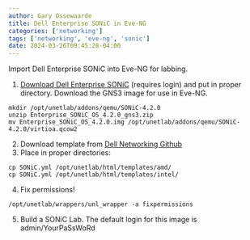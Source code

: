 ```yaml
---
author: Gary Ossewaarde
title: Dell Enterprise SONiC in Eve-NG
categories: ['networking']
tags: ['networking', 'eve-ng', 'sonic']
date: 2024-03-26T09:45:28-04:00
---
```


Import Dell Enterprise SONiC into Eve-NG for labbing. 

<!--more-->

1. [Download Dell Enterprise SONiC](https://www.dell.com/support/home/en-ie/product-support/product/enterprise-sonic-distribution/drivers) (requires login) and put in proper directory. Download the GNS3 image for use in Eve-NG. 
```
mkdir /opt/unetlab/addons/qemu/SONiC-4.2.0
unzip Enterprise_SONiC_OS_4.2.0_gns3.zip
mv Enterprise_SONiC_OS_4.2.0.img /opt/unetlab/addons/qemu/SONiC-4.2.0/virtioa.qcow2
```

2. Download template from [Dell Networking Github](https://github.com/Dell-Networking/PoC-DES-EVE-NG)
3. Place in proper directories:
```
cp SONiC.yml /opt/unetlab/html/templates/amd/
cp SONiC.yml /opt/unetlab/html/templates/intel/
```
4. Fix permissions! 
```
/opt/unetlab/wrappers/unl_wrapper -a fixpermissions
```

5. Build a SONiC Lab. The default login for this image is admin/YourPaSsWoRd